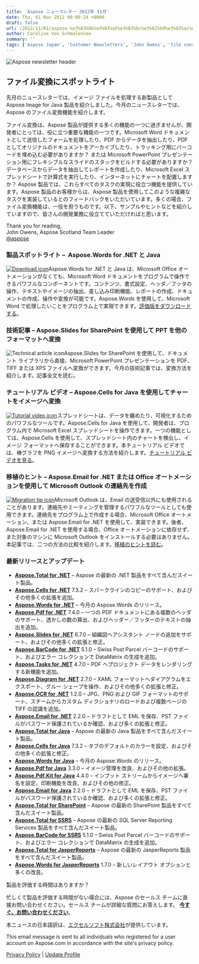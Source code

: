 ```yaml
---
title: 'Aspose ニュースレター 2012年 11月'
date: Thu, 01 Nov 2012 00:00:24 +0000
draft: false
url: /2012/11/01/aspose-%e3%83%8b%e3%83%a5%e3%83%bc%e3%82%b9%e3%83%ac%e3%82%bf%e3%83%bc-2012%e5%b9%b4-11%e6%9c%88/
author: Caroline Von Schmalensee
summary: ''
tags: ['Aspose Japan', 'Customer Newsletters', 'John Owens', 'file conversion', 'newsletter']
---
```


![Aspose newsletter header][1]

## ファイル変換にスポットライト

先月のニュースレターでは、イメージ ファイルを処理する新製品として Aspose.Image for Java 製品を紹介しました。今月のニュースレターでは、Aspose のファイル変換機能を紹介します。

ファイル変換は、Aspose 製品が提供する多くの機能の一つに過ぎませんが、開発者にとっては、役に立つ重要な機能の一つです。Microsoft Word ドキュメントとして送信したフォームを処理したり、PDF からデータを抽出したり、PDF としてオリジナルのドキュメントをアーカイブしたり、トラッキング用にバーコードを埋め込む必要がありますか？ または Microsoft PowerPoint プレゼンテーション用にフレキシブルなスライドのスタックをビルドする必要がありますか？ データベースからデータを抽出してレポートを作成したり、Microsoft Excel スプレッドシートで計算式を実行したり、インターネットにチャートを配置しますか？ Aspose 製品では、これらすべてのタスクの実現に役立つ機能を提供しています。Aspose 製品のお客様からは、Aspose 製品を使用してこのような複雑なタスクを実装しているとのフィードバックをいただいています。多くの場合、ファイル変換機能は、一役を担うものです。以下、サンプルやヒントなどを紹介していますので、皆さんの開発業務に役立てていただければと思います。

Thank you for reading,  
John Owens, Aspose Scotland Team Leader  
[@aspose][2]

### 製品スポットライト –  Aspose.Words for .NET と Java

[![Download icon][3]](http://bit.ly/pGWTWN)Aspose.Words for .NET と Java は、Microsoft Office オートメーションがなくても、Microsoft Word ドキュメントをプログラムで操作できるパワフルなコンポーネントです。コンテンツ、書式設定、ヘッダ／フッタの操作、テキストやイメージの抽出、差し込み印刷機能、レポートの作成、ドキュメントの作成、操作や変換が可能です。Aspose.Words を使用して、Microsoft Word で処理したいことをプログラム上で実現できます。[評価版をダウンロードする][4]。

### 技術記事 – Aspose.Slides for SharePoint を使用して PPT を他のフォーマットへ変換

![Technical article icon][5]Aspose.Slides for SharePoint を使用して、ドキュメント ライブラリから直接、Microsoft PowerPoint プレゼンテーションを PDF、TIFF または XPS ファイルへ変換ができます。今月の技術記事では、変換方法を紹介します。記事全文を読む。

### チュートリアル ビデオ – Aspose.Cells for Java を使用してチャートをイメージへ変換

[![Tutorial video icon][6]](https://blog.aspose.com/)スプレッドシートは、データを纏めたり、可視化するためのパワフルなツールです。Aspose.Cells for Java を使用して、開発者は、プログラム内で Microsoft Excel スプレッドシートを操作できます。一つの機能としては、Aspose.Cells を使用して、スプレッドシート内のチャートを検出し、イメージ フォーマットへ保存することができます。本チュートリアル ビデオでは、棒グラフを PNG イメージへ変換する方法を紹介します。[チュートリアル ビデオを見る][7]。

### 移植のヒント – Aspose.Email for .NET または Office オートメーションを使用して Microsoft Outlook の連絡先を作成

[![Migration tip icon][8]](https://blog.aspose.com/)Microsoft Outlook は、Email の送受信以外にも使用されることがあります。連絡先やミーティングを管理するパワフルなツールとしても使用できます。連絡先をプログラム上で作成する場合、Microsoft Office オートメーション、または Aspose.Email for .NET を使用して、実装できます。後者、Aspose.Email for .NET を使用する場合、Office オートメーションに依存せず、また対象のマシンに Microsoft Outlook をインストールする必要はありません。本記事では、二つの方法の比較を紹介します。[移植のヒントを読む][9]。

### 最新リリースとアップデート

*   [**Aspose.Total for .NET**][10] – Aspose の最新の .NET 製品をすべて含んだスイート製品。
*   [**Aspose.Cells for .NET**][11] 7.3.2 – スパークラインのコピーのサポート、およびその他多くの拡張を追加。
*   [**Aspose.Words for .NET**][12] – 今月の Aspose.Words のリリース。
*   [**Aspose.Pdf for .NET**][13] 7.4.0 – 一つの PDF ドキュメントにある複数のヘッダのサポート、透かしの数の算出、およびヘッダー／フッターのテキストの抽出を追加。
*   [**Aspose.Slides for .NET**][14] 6.7.0 – 組織図へアシスタント ノードの追加をサポート、およびその他多くの拡張と修正。
*   [**Aspose.BarCode for .NET**][15] 5.1.0 – Swiss Post Parcel バーコードのサポート、およびエラー コレクションで DataMatrix の生成を追加。
*   [**Aspose.Tasks for .NET**][16] 4.7.0 – PDF へプロジェクト データをレンダリングする新機能を追加。
*   [**Aspose.Diagram for .NET**][17] 2.7.0 – XAML フォーマットへダイアグラムをエクスポート、グルー シェープを操作、およびその他多くの拡張と修正。
*   [**Aspose.OCR for .NET**][18] 1.2.0 – JPG、PNG および GIF フォーマットのサポート、スチームからカスタム ディクショナリのロードおよび複数ページの TIFF の認識を追加。
*   [**Aspose.Email for .NET**][19] 2.2.0 – ドラフトとして EML を保存、PST ファイルがパスワード保護されているか確認、および多くの拡張と修正。
*   [**Aspose.Total for Java**][20] – Aspose の最新の Java 製品をすべて含んだスイート製品。
*   [**Aspose.Cells for Java**][21] 7.3.2 – タブのデフォルトのカラーを設定、およびその他多くの拡張と修正。
*   [**Aspose.Words for Java**][22] – 今月の Aspose.Words のリリース。
*   [**Aspose.Pdf for Java**][23] 3.3.0 – イメージ管理を改良、およびその他の拡張。
*   [**Aspose.Pdf.Kit for Java**][24] 4.4.0 – インプット ストリームからイメージへ署名を設定、印刷機能を改良、およびその他の修正。
*   [**Aspose.Email for Java**][25] 2.2.0 – ドラフトとして EML を保存、PST ファイルがパスワード保護されているか確認、および多くの拡張と修正。
*   [**Aspose.Total for SharePoint**][26] – Aspose の最新の SharePoint 製品をすべて含んだスイート製品。
*   [**Aspose.Total for SSRS**][27] – Aspose の最新の SQL Server Reporting Services 製品をすべて含んだスイート製品。
*   [**Aspose.BarCode for SSRS**][28] 5.1.0 – Swiss Post Parcel バーコードのサポート、およびエラー コレクションで DataMatrix の生成を追加。
*   [**Aspose.Total for JasperReports**][29] – Aspose の最新の JasperReports 製品をすべて含んだスイート製品。
*   [**Aspose.Words for JasperReports**][30] 1.7.0 – 新しいレイアウト オプションと多くの改良。

製品を評価する時間はありますか？

忙しくて製品を評価する時間がない場合には、Aspose のセールス チームに直接お問い合わせください。セールス チームが詳細な質問にお答えします。 [**今すぐ、お問い合わせください**][31]。

本ニュースの日本語訳は、[エクセルソフト株式会社][32]が提供しています。

This email message is sent to all individuals who registered for a user account on Aspose.com in accordance with the site's privacy policy.  
  
[Privacy Policy][33] | [Update Profile][34]




[1]: https://blog.aspose.com/
[2]: http://twitter.com/#!/aspose
[3]: https://forum.aspose.com/
[4]: http://bit.ly/pGWTWN
[5]: https://www.aspose.cloud/templates/aspose/App_Themes/V3/images/email/272x272/aspose_email-for-android.png
[6]: https://www.aspose.cloud/templates/aspose/App_Themes/V3/images/email/272x272/aspose_email-for-android.png
[7]: https://blog.aspose.com/
[8]: https://www.aspose.cloud/templates/aspose/App_Themes/V3/images/email/272x272/aspose_email-for-net.png
[9]: https://blog.aspose.com/
[10]: http://bit.ly/hYf4lL
[11]: http://bit.ly/gVR6jM
[12]: http://bit.ly/h9OR3U
[13]: http://bit.ly/g9rFxf
[14]: http://bit.ly/fOUdIP
[15]: http://bit.ly/jHYuV8
[16]: http://bit.ly/mqZLW6
[17]: http://bit.ly/hAYlci
[18]: http://bit.ly/pQRZAL
[19]: http://bit.ly/vfINIq
[20]: http://bit.ly/gAt9lC
[21]: http://bit.ly/n3uX0h
[22]: http://bit.ly/ie17Mx
[23]: http://bit.ly/eGvgvt
[24]: http://bit.ly/oRfZP9
[25]: http://bit.ly/n5t3WX
[26]: http://bit.ly/ifW5jD
[27]: http://bit.ly/eFboB9
[28]: http://bit.ly/eSxpc4
[29]: http://bit.ly/i5G8S8
[30]: http://bit.ly/pRKk6p
[31]: http://bit.ly/iXHvCU
[32]: http://www.xlsoft.com/jp/products/aspose/index.html?asposenews
[33]: http://bit.ly/ixgNWu
[34]: https://www.aspose.com/



